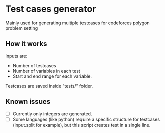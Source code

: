# Test cases generator
Mainly used for generating multiple testcases for codeforces polygon problem setting

## How it works
Inputs are:
* Number of testcases
* Number of variables in each test
* Start and end range for each variable.

Testcases are saved inside "tests/" folder.

## Known issues
- [ ] Currently only integers are generated.
- [ ] Some languages (like python) require a specific structure for testcases (input.split for example), but this script creates test in a single line.
